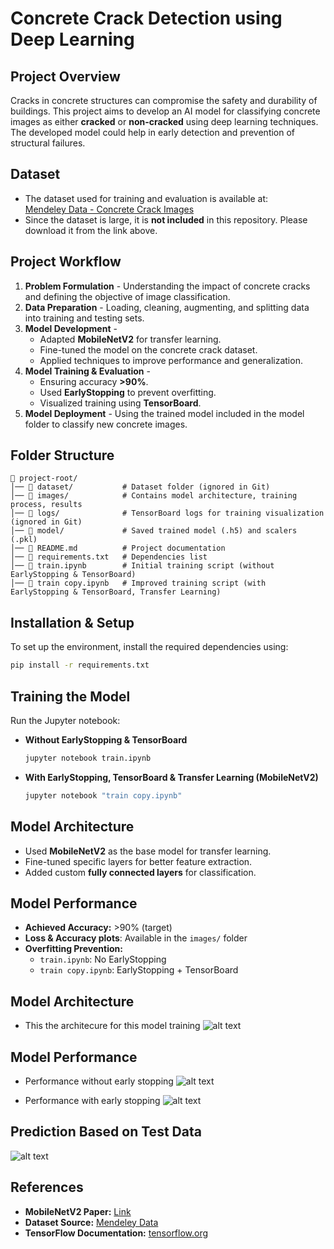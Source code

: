 # **Concrete Crack Detection using Deep Learning**  

## **Project Overview**  
Cracks in concrete structures can compromise the safety and durability of buildings. This project aims to develop an AI model for classifying concrete images as either **cracked** or **non-cracked** using deep learning techniques. The developed model could help in early detection and prevention of structural failures.  

## **Dataset**  
- The dataset used for training and evaluation is available at:  
  [Mendeley Data - Concrete Crack Images](https://data.mendeley.com/datasets/5y9wdsg2zt/2)  
- Since the dataset is large, it is **not included** in this repository. Please download it from the link above.  

## **Project Workflow**  
1. **Problem Formulation** - Understanding the impact of concrete cracks and defining the objective of image classification.  
2. **Data Preparation** - Loading, cleaning, augmenting, and splitting data into training and testing sets.  
3. **Model Development** -  
   - Adapted **MobileNetV2** for transfer learning.  
   - Fine-tuned the model on the concrete crack dataset.  
   - Applied techniques to improve performance and generalization.  
4. **Model Training & Evaluation** -  
   - Ensuring accuracy **>90%**.  
   - Used **EarlyStopping** to prevent overfitting.  
   - Visualized training using **TensorBoard**.  
5. **Model Deployment** - Using the trained model included in the model folder to classify new concrete images.  

## **Folder Structure**  
```
📂 project-root/
│── 📂 dataset/           # Dataset folder (ignored in Git)
│── 📂 images/            # Contains model architecture, training process, results
│── 📂 logs/              # TensorBoard logs for training visualization (ignored in Git)
│── 📂 model/             # Saved trained model (.h5) and scalers (.pkl)
│── 📄 README.md          # Project documentation
│── 📄 requirements.txt   # Dependencies list
│── 📄 train.ipynb        # Initial training script (without EarlyStopping & TensorBoard)
│── 📄 train copy.ipynb   # Improved training script (with EarlyStopping & TensorBoard, Transfer Learning)
```

## **Installation & Setup**  
To set up the environment, install the required dependencies using:  
```bash
pip install -r requirements.txt
```

## **Training the Model**  
Run the Jupyter notebook:  

- **Without EarlyStopping & TensorBoard**  
  ```bash
  jupyter notebook train.ipynb
  ```
- **With EarlyStopping, TensorBoard & Transfer Learning (MobileNetV2)**  
  ```bash
  jupyter notebook "train copy.ipynb"
  ```

## **Model Architecture**  
- Used **MobileNetV2** as the base model for transfer learning.  
- Fine-tuned specific layers for better feature extraction.  
- Added custom **fully connected layers** for classification.  

## **Model Performance**  
- **Achieved Accuracy:** >90% (target)  
- **Loss & Accuracy plots**: Available in the `images/` folder  
- **Overfitting Prevention:**  
  - `train.ipynb`: No EarlyStopping  
  - `train copy.ipynb`: EarlyStopping + TensorBoard  

## **Model Architecture** 
- This the architecure for this model training
![alt text](images/model.png)

## **Model Performance** 
- Performance without early stopping
![alt text](images/noes.png)
 
- Performance with early stopping
![alt text](images/es.png)

## **Prediction Based on Test Data** 
![alt text](images/prediction.png) 

## **References**  
- **MobileNetV2 Paper:** [Link](https://arxiv.org/abs/1801.04381)  
- **Dataset Source:** [Mendeley Data](https://data.mendeley.com/datasets/5y9wdsg2zt/2)  
- **TensorFlow Documentation:** [tensorflow.org](https://www.tensorflow.org/)  
